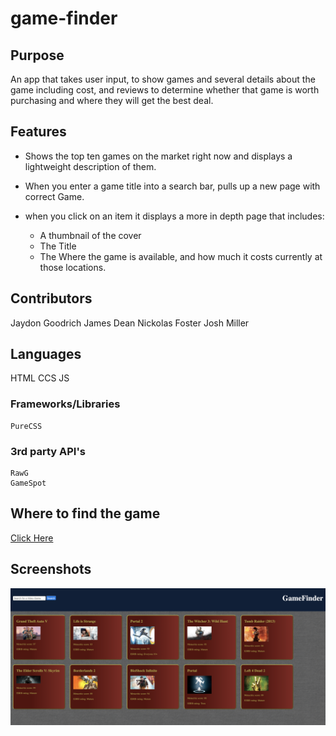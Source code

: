# game-finder

## Purpose
  An app that takes user input, to show games and several details about the game including cost, and reviews to determine whether that game is worth purchasing and where they will get the best deal.
  
## Features
  * Shows the top ten games on the market right now and displays a lightweight description of them.
  
  * When you enter a game title into a search bar, pulls up a new page with correct Game.
  
  * when you click on an item it displays a more in depth page that includes:
  
    * A thumbnail of the cover
    * The Title
    * The Where the game is available, and how much it costs currently at those locations.
    
## Contributors

Jaydon Goodrich
James Dean
Nickolas Foster
Josh Miller

## Languages

HTML
CCS
JS

  ### Frameworks/Libraries
    PureCSS
  ### 3rd party API's
    RawG
    GameSpot
    
## Where to find the game

[Click Here](https://sithslave.github.io/game-finder/)

## Screenshots

![](assets/images/gamefinderSS.png)

